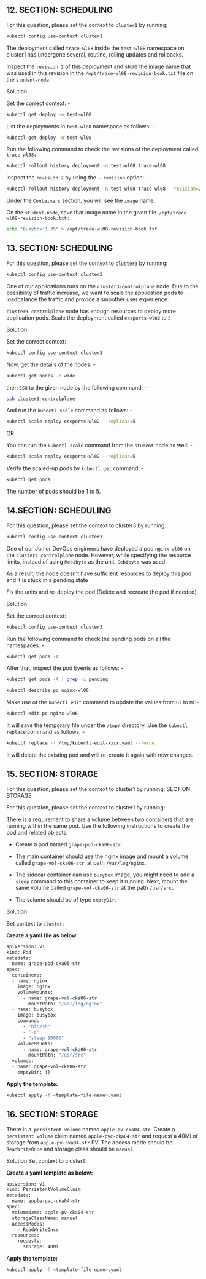 ## 12. SECTION: SCHEDULING
For this question, please set the context to ``cluster1`` by running:
```bash
kubectl config use-context cluster1
```
The deployment called ``trace-wl08`` inside the ``test-wl08`` namespace on cluster1 has undergone several, routine, rolling updates and rollbacks.


Inspect the ``revision 2`` of this deployment and store the image name that was used in this revision in the ``/opt/trace-wl08-revision-book.txt`` file on the ``student-node``.

Solution 

Set the correct context: -
```bash
kubectl get deploy -n test-wl08
```
List the deployments in ``test-wl08`` namespace as follows: -
```bash
kubectl get deploy -n test-wl08
```
Run the following command to check the revisions of the deployment called ``trace-wl08:-``
```bash
kubectl rollout history deployment -n test-wl08 trace-wl08
```
Inspect the ``revision 2`` by using the ``--revision`` option: -
```bash
kubectl rollout history deployment -n test-wl08 trace-wl08 --revision=2
```
Under the ``Containers`` section, you will see the ``image`` name.

On the ``student-node``, save that image name in the given file`` /opt/trace-wl08-revision-book.txt:``
```bash
echo "busybox:1.35" > /opt/trace-wl08-revision-book.txt
```
## 13. SECTION: SCHEDULING
For this question, please set the context to ``cluster3`` by running:
```bash
kubectl config use-context cluster3
```

One of our applications runs on the ``cluster3-controlplane`` node. Due to the possibility of traffic increase, we want to scale the application pods to loadbalance the traffic and provide a smoother user experience.

``cluster3-controlplane`` node has enough resources to deploy more application pods. Scale the deployment called ``essports-wl02`` to ``5``

Solution

Set the correct context:
```bash
kubectl config use-context cluster3
```
Now, get the details of the nodes: -
```bash
kubectl get nodes -o wide
```
then ``SSH`` to the given node by the following command: -
```bash
ssh cluster3-controlplane
```
And run the ``kubectl scale`` command as follows: -
```bash
kubectl scale deploy essports-wl02 --replicas=5
```
OR

You can run the ``kubectl scale`` command from the ``student`` node as well: -
```bash
kubectl scale deploy essports-wl02 --replicas=5
```
Verify the scaled-up pods by ``kubectl get`` command: -
```bash
kubectl get pods
```
The number of pods should be 1 to 5.

## 14.SECTION: SCHEDULING

For this question, please set the context to cluster3 by running:

```bash
kubectl config use-context cluster3
```
One of our Junior DevOps engineers have deployed a pod ``nginx-wl06`` on the ``cluster3-controlplane`` node. However, while specifying the resource limits, instead of using ``Mebibyte`` as the unit, ``Gebibyte`` was used.

As a result, the node doesn't have sufficient resources to deploy this pod and it is stuck in a pending state

Fix the units and re-deploy the pod (Delete and recreate the pod if needed).

Solution

Set the correct context: -

```bash
kubectl config use-context cluster3
```
Run the following command to check the pending pods on all the namespaces: -
```bash
kubectl get pods -A
```
After that, inspect the pod Events as follows: -

```bash
kubectl get pods -A | grep -i pending

kubectl describe po nginx-wl06
```
Make use of the ``kubectl edit`` command to update the values from ``Gi`` to ``Mi``:-
```bash
kubectl edit po nginx-wl06
```
It will save the temporary file under the ``/tmp/`` directory. Use the ``kubectl replace`` command as follows: -
```bash
kubectl replace -f /tmp/kubectl-edit-xxxx.yaml --force
```
It will delete the existing pod and will re-create it again with new changes.
## 15. SECTION: STORAGE

For this question, please set the context to cluster1 by running:
SECTION: STORAGE

For this question, please set the context to cluster1 by running:

There is a requirement to share a volume between two containers that are running within the same pod. Use the following instructions to create the pod and related objects:


- Create a pod named ``grape-pod-cka06-str``.

- The main container should use the nginx image and mount a volume called ``grape-vol-cka06-str ``at path ``/var/log/nginx``.

- The sidecar container can use ``busybox`` image, you might need to add a ``sleep`` command to this container to keep it running. Next, mount the same volume called ``grape-vol-cka06-str`` at the path ``/usr/src.``

- The volume should be of type ``emptyDir``.

Solution

Set context to ``cluster``.

**Create a yaml file as below:**

```bash
apiVersion: v1
kind: Pod
metadata:
  name: grape-pod-cka06-str
spec:
  containers:
  - name: nginx
    image: nginx
    volumeMounts:
      - name: grape-vol-cka06-str
        mountPath: "/var/log/nginx"
  - name: busybox
    image: busybox
    command:
      - "bin/sh"
      - "-c"
      - "sleep 10000"
    volumeMounts:
      - name: grape-vol-cka06-str
        mountPath: "/usr/src"
  volumes:
  - name: grape-vol-cka06-str
    emptyDir: {}
```
**Apply the template:**
```bash
kubectl apply -f <template-file-name>.yaml
```
## 16. SECTION: STORAGE

There is a`` persistent volume`` named ``apple-pv-cka04-str``. Create a ``persistent volume`` claim named ``apple-pvc-cka04-str`` and request a 40Mi of storage from ``apple-pv-cka04-str`` PV.
The access mode should be ``ReadWriteOnce`` and storage class should be ``manual``.

Solution
Set context to cluster1:

**Create a yaml template as below:**
```bash
apiVersion: v1
kind: PersistentVolumeClaim
metadata:
  name: apple-pvc-cka04-str
spec:
  volumeName: apple-pv-cka04-str
  storageClassName: manual
  accessModes:
    - ReadWriteOnce
  resources:
    requests:
      storage: 40Mi
```
A**pply the template:**
```bash
kubectl apply -f <template-file-name>.yaml
```